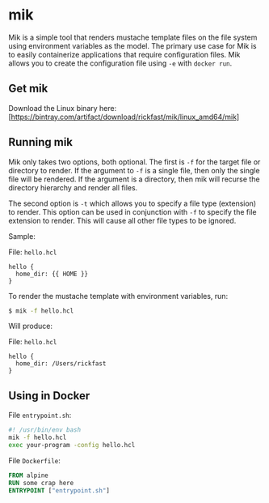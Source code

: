 # mik

Mik is a simple tool that renders mustache template files on the file system using environment variables as the model. The primary use case for Mik is to easily containerize applications that require configuration files. Mik allows you to create the configuration file using `-e` with `docker run`.

## Get mik

Download the Linux binary here: [https://bintray.com/artifact/download/rickfast/mik/linux_amd64/mik]

## Running mik

Mik only takes two options, both optional. The first is `-f` for the target file or directory to render. If the argument to `-f` is a single file, then only the single file will be rendered. If the argument is a directory, then mik will recurse the directory hierarchy and render all files.

The second option is `-t` which allows you to specify a file type (extension) to render. This option can be used in conjunction with `-f` to specify the file extension to render. This will cause all other file types to be ignored.

Sample:

File: `hello.hcl`

```hcl
hello {
  home_dir: {{ HOME }}
}
```

To render the mustache template with environment variables, run:

```sh
$ mik -f hello.hcl
```

Will produce:

File: `hello.hcl`

```hcl
hello {
  home_dir: /Users/rickfast
}
```

## Using in Docker

File `entrypoint.sh`:

```sh
#! /usr/bin/env bash
mik -f hello.hcl
exec your-program -config hello.hcl
```

File `Dockerfile`:

```Dockerfile
FROM alpine
RUN some crap here
ENTRYPOINT ["entrypoint.sh"]
```
